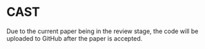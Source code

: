 # CAST
Due to the current paper being in the review stage, the code will be uploaded to GitHub after the paper is accepted.

